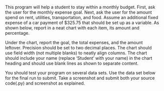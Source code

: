This program will help a student to stay within a monthly budget. First, ask the user for the monthly expense goal. Next, ask the user for the amount spend on rent, utilities, transportation, and food. Assume an additional fixed expense of a car payment of $325.75 that should be set up as a variable. As shown below, report in a neat chart with each item, its amount and percentage.

Under the chart, report the goal, the total expenses, and the amount leftover. Precision should be set to two decimal places. The chart should use field width (not multiple blanks) to neatly align columns. The chart should include your name (replace ‘Student’ with your name) in the chart heading and should use blank lines as shown to separate content. 

You should test your program on several data sets. Use the data set below for the final run to submit. Take a screenshot and submit both your source code(.py) and screenshot as explained.
